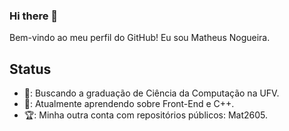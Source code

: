 ### Hi there 👋

Bem-vindo ao meu perfil do GitHub! Eu sou Matheus Nogueira.

## Status
- 👾: Buscando a graduação de Ciência da Computação na UFV.
- 🚀: Atualmente aprendendo sobre Front-End e C++.
- 🏆: Minha outra conta com repositórios públicos: Mat2605.

